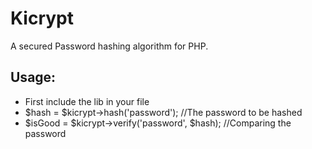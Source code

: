 # Kicrypt
A secured Password hashing algorithm for PHP.

## Usage:

* First include the lib in your file
* $hash = $kicrypt->hash('password'); //The password to be hashed
* $isGood = $kicrypt->verify('password', $hash); //Comparing the password
